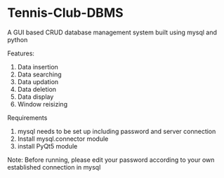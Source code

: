 # Tennis-Club-DBMS
A GUI based CRUD database management system built using mysql and python


Features:
1. Data insertion
2. Data searching
3. Data updation
4. Data deletion
5. Data display
6. Window reisizing



Requirements
1. mysql needs to be set up including password and server connection
2. Install mysql.connector module
3. install PyQt5 module

Note: Before running, please edit your password according to your own established connection in mysql
